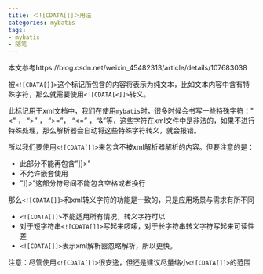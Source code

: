```yaml
---
title: ＜![CDATA[]]＞用法
categories: mybatis
tags: 
- mybatis
- 随笔
---
```


本文参考https://blog.csdn.net/weixin_45482313/article/details/107683038

被`<![CDATA[]]>`这个标记所包含的内容将表示为纯文本，比如文本内容中含有特殊字符，那么就需要使用`<![CDATA[<]]>`转义。

此标记用于xml文档中，我们在使用`mybatis`时，很多时候会书写一些特殊字符："<" ， “>” ， “>=”， “<=” ，“&”等，这些字符在xml文件中是非法的，如果不进行特殊处理，那么解析器会自动将这些特殊字符转义，就会报错。

所以我们要使用`<![CDATA[]]>`来包含不被xml解析器解析的内容。但要注意的是：

- 此部分不能再包含”]]>”
- 不允许嵌套使用
- ”]]>”这部分符号间不能包含空格或者换行

那么`<![CDATA[]]>`和xml转义字符的功能是一致的，只是应用场景与需求有所不同

- `<![CDATA[]]>`不能适用所有情况，转义字符可以
- 对于短字符串`<![CDATA[]]>`写起来啰嗦，对于长字符串转义字符写起来可读性差
- `<![CDATA[]]>`表示xml解析器忽略解析，所以更快。

注意：尽管使用`<![CDATA[]]>`很安逸，但还是建议尽量缩小`<![CDATA[]]>`的范围